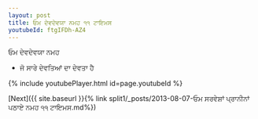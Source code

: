 ```yaml
---
layout: post
title: ਓਮ ਦੇਵਦੇਵਯਾ ਨਮਹ ੧੧ ਟਾਇਮਸ
youtubeId: ftgIFDh-AZ4
---
```

 
 
 ਓਮ ਦੇਵਦੇਵਯਾ ਨਮਹ  
 
 -  ਜੋ ਸਾਰੇ ਦੇਵਤਿਆਂ ਦਾ ਦੇਵਤਾ ਹੈ 
 
  
 
  
 
 
 
 
 
 


{% include youtubePlayer.html id=page.youtubeId %}
 
[Next]({{ site.baseurl }}{% link  split1/_posts/2013-08-07-ਓਮ ਸਰਵੇਸ਼ਾਂ ਪ੍ਰਾਨੀਨਾਂ ਪਠਾਏ ਨਮਹ ੧੧ ਟਾਇਮਸ.md%})
 
